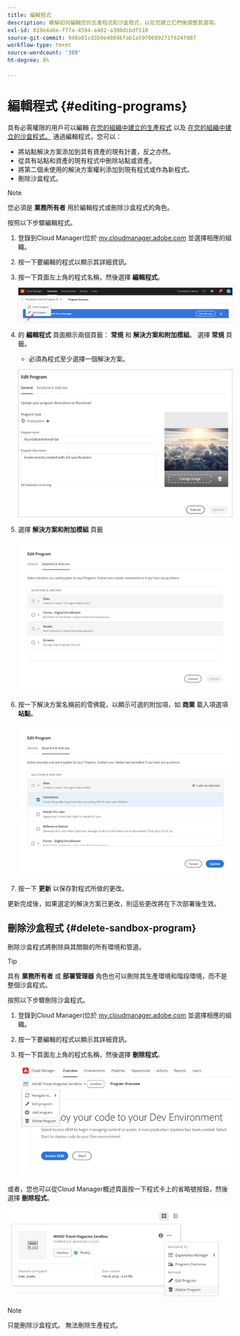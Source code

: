 ```yaml
---
title: 編輯程式
description: 瞭解如何編輯您的生產程式和沙盒程式，以在您建立它們後調整其選項。
exl-id: 819e4a6e-f77a-4594-a402-a300dcbdf510
source-git-commit: 940a01cd3b9e4804bfab1a5970699271f624f087
workflow-type: tm+mt
source-wordcount: '389'
ht-degree: 0%

---
```


# 編輯程式 {#editing-programs}

具有必需權限的用戶可以編輯 [在您的組織中建立的生產程式](creating-production-programs.md) 以及 [在您的組織中建立的沙盒程式。](creating-sandbox-programs.md) 通過編輯程式，您可以：

* 將站點解決方案添加到具有資產的現有計畫，反之亦然。
* 從具有站點和資產的現有程式中刪除站點或資產。
* 將第二個未使用的解決方案權利添加到現有程式或作為新程式。
* 刪除沙盒程式。

>[!NOTE]
>
>您必須是 **業務所有者** 用於編輯程式或刪除沙盒程式的角色。

按照以下步驟編輯程式。

1. 登錄到Cloud Manager(位於 [my.cloudmanager.adobe.com](https://my.cloudmanager.adobe.com/) 並選擇相應的組織。

1. 按一下要編輯的程式以顯示其詳細資訊。

1. 按一下頁面左上角的程式名稱，然後選擇 **編輯程式**。

   ![編輯程式選項](assets/edit-program-overview.png)

1. 的 **編輯程式** 頁面顯示兩個頁籤： **常規** 和 **解決方案和附加模組**。 選擇 **常規** 頁籤。

   * 必須為程式至少選擇一個解決方案。

   ![常規頁籤](assets/edit-program-prod1.png)

1. 選擇 **解決方案和附加模組** 頁籤

   ![選擇解決方案](assets/edit-prg.png)

1. 按一下解決方案名稱前的雪佛龍，以顯示可選的附加項，如 **商業** 載入項選項 **站點**。

   ![編輯載入項](assets/edit-program-add-on.png)

1. 按一下 **更新** 以保存對程式所做的更改。

更新完成後，如果選定的解決方案已更改，則這些更改將在下次部署後生效。

## 刪除沙盒程式 {#delete-sandbox-program}

刪除沙盒程式將刪除與其關聯的所有環境和管道。

>[!TIP]
>
>具有 **業務所有者** 或 **部署管理器** 角色也可以刪除其生產環境和階段環境，而不是整個沙盒程式。

按照以下步驟刪除沙盒程式。

1. 登錄到Cloud Manager(位於 [my.cloudmanager.adobe.com](https://my.cloudmanager.adobe.com/) 並選擇相應的組織。

1. 按一下要編輯的程式以顯示其詳細資訊。

1. 按一下頁面左上角的程式名稱，然後選擇 **刪除程式**。

   ![刪除程式選項](assets/delete-sandbox1.png)

或者，您也可以從Cloud Manager概述頁面按一下程式卡上的省略號按鈕，然後選擇 **刪除程式**。

![從程式卡中刪除沙盒](assets/delete-sandbox2.png)

>[!NOTE]
>
>只能刪除沙盒程式。 無法刪除生產程式。
